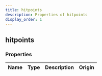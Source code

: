 ```yaml
---
title: hitpoints
description: Properties of hitpoints
display_order: 1
---
```


## hitpoints

### Properties

| Name | Type | Description | Origin |
|------|------|-------------|--------|


